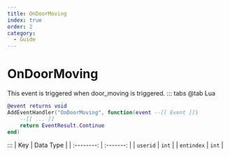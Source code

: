 ```yaml
---
title: OnDoorMoving
index: true
order: 2
category:
  - Guide
---
```


# OnDoorMoving
This event is triggered when door_moving is triggered.
::: tabs
@tab Lua
```lua
@event returns void
AddEventHandler("OnDoorMoving", function(event --[[ Event ]])
    --[[ ... ]]
    return EventResult.Continue
end)
```

:::
|     Key    | Data Type |
| :--------: | :-------: |
|  `userid`  |   `int`   |
| `entindex` |   `int`   |